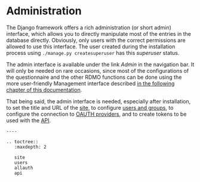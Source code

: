 # Administration

The Django framework offers a rich administration (or short admin) interface, which allows you to directly manipulate most of the entries in the database directly. Obviously, only users with the correct permissions are allowed to use this interface. The user created during the installation process using `./manage.py createsuperuser` has this *superuser* status.

The admin interface is available under the link *Admin* in the navigation bar. It will only be needed on rare occasions, since most of the configurations of the questionnaire and the other RDMO functions can be done using the more user-friendly Management interface described [in the following chapter of this documentation](../management/index).

That being said, the admin interface is needed, especially after installation, to set the title and URL of the [site](site), to configure [users and groups](users), to configure the connection to [OAUTH providers](allauth), and to create tokens to be used with the [API](api).

```eval_rst
----

.. toctree::
   :maxdepth: 2

   site
   users
   allauth
   api
```
